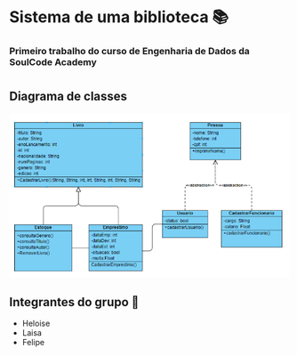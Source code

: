 # Sistema de uma biblioteca 📚
### Primeiro trabalho do curso de Engenharia de Dados da SoulCode Academy
#
## Diagrama de classes
<img src = ".\diagrama.png">

## Integrantes do grupo 👀

* Heloise
* Laisa
* Felipe
